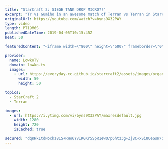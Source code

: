 ```yaml
---
title: "StarCraft 2: SIEGE TANK DROP MICRO?!"
excerpt: "TY vs Gumiho in an awesome match of Terran vs Terran in Starcraft 2. Subscribe for more videos: http://lowko.tv/youtube More StarCraft 2 casts: https://youtu.be/BfikSEkWzao  Terran vs Terran is a very complicated matchup. In this game, Gumiho showcases some very solid micro using unsieged Siege Tanks"
originalUrl: https://youtube.com/watch?v=byns9X32PAY
type: video
length: PT19M6S
publishedDateTime: 2019-04-05T10:15:45Z
heat: 50

featuredContent: "<iframe width=\"800\" height=\"500\" frameborder=\"0\" src=\"https://www.youtube.com/embed/byns9X32PAY\" allow=\"accelerometer; autoplay; encrypted-media; gyroscope; picture-in-picture\" allowfullscreen></iframe>"

provider:
  name: LowkoTV
  domain: lowko.tv
  images:
    - url: https://everyday-cc.github.io/starcraft2/assets/images/organizations/lowko.tv-50x50.jpg
      width: 50
      height: 50

topics:
  - StarCraft 2
  - Terran

images:
  - url: https://i.ytimg.com/vi/byns9X32PAY/maxresdefault.jpg
    width: 1280
    height: 720
    isCached: true

secured: "dqKHk1tdNockz81S+RWo6YvIKGKr5SpR1ewO/p6htz3g+ZjBC+xSiUUeGsW/zC1f+KrU3fg8zLgbTfivP6ARrfHUjOEftpe9AlPqDQEgNlVqW2nP3Swb5lnACRJRnsrWSQq+Hkfg9fohn5S2g1MhGDNZR+sIan8p5xE6rMhg04HVkCBW+fGtgubzHypSxSG6hi/sYJdQh5+yJ5zIqYqy9axOpcLAir6+jz1qaXnjx8lSKlioMn73+Sx1esb8ImhI3qurZpZ00uX8P8g8LREOcC4M+0/If690XnEU+smFU0DovpCYESjo8ud/4M3yvOAZaMtnOb9Y8Sn6k6YiB7ZBDchkmfARBUvsFaO9egy6lZ99+RggFLx/LvWtM0E4T9qhRcT7ynjVJoKNVvGieA5mGSF4QEGY8QWF7fz+c2pEDnE=;pGGbpAWVew+fCS05NjQUsA=="
---
```


